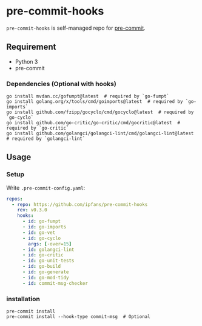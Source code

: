 # pre-commit-hooks

`pre-commit-hooks` is self-managed repo for [pre-commit](https://pre-commit.com).

## Requirement

* Python 3
* pre-commit

### Dependencies (Optional with hooks)

```
go install mvdan.cc/gofumpt@latest  # required by `go-fumpt`
go install golang.org/x/tools/cmd/goimports@latest  # required by `go-imports`
go install github.com/fzipp/gocyclo/cmd/gocyclo@latest  # required by `go-cyclo`
go install github.com/go-critic/go-critic/cmd/gocritic@latest  # required by `go-critic`
go install github.com/golangci/golangci-lint/cmd/golangci-lint@latest  # required by `golangci-lint`
```

## Usage

### Setup

Write `.pre-commit-config.yaml`:

```yaml
repos:
  - repo: https://github.com/ipfans/pre-commit-hooks
    rev: v0.3.0
    hooks:
      - id: go-fumpt
      - id: go-imports
      - id: go-vet
      - id: go-cyclo
        args: [-over=15]
      - id: golangci-lint
      - id: go-critic
      - id: go-unit-tests
      - id: go-build
      - id: go-generate
      - id: go-mod-tidy
      - id: commit-msg-checker
```

### installation

```
pre-commit install
pre-commit install --hook-type commit-msg  # Optional
```
